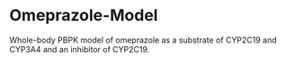 # Omeprazole-Model
Whole-body PBPK model of omeprazole as a substrate of CYP2C19 and CYP3A4 and an inhibitor of CYP2C19.
